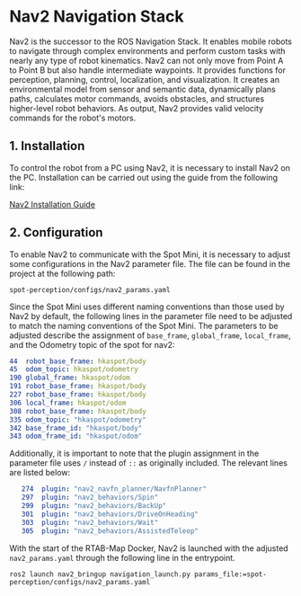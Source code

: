 # Nav2 Navigation Stack

Nav2 is the successor to the ROS Navigation Stack. It enables mobile robots to navigate through complex environments and perform custom tasks with nearly any type of robot kinematics.
Nav2 can not only move from Point A to Point B but also handle intermediate waypoints. It provides functions for perception, planning, control, localization, and visualization.
It creates an environmental model from sensor and semantic data, dynamically plans paths, calculates motor commands, avoids obstacles, and structures higher-level robot behaviors.
As output, Nav2 provides valid velocity commands for the robot's motors.

## 1. **Installation**

To control the robot from a PC using Nav2, it is necessary to install Nav2 on the PC. Installation can be carried out using the guide from the following link:

[Nav2 Installation Guide](https://docs.nav2.org/getting_started/index.html)


## 2. **Configuration**

To enable Nav2 to communicate with the Spot Mini, it is necessary to adjust some configurations in the Nav2 parameter file. The file can be found in the project at the following path:

`spot-perception/configs/nav2_params.yaml`

Since the Spot Mini uses different naming conventions than those used by Nav2 by default, the following lines in the parameter file need to be adjusted to match the naming conventions of the Spot Mini.
The parameters to be adjusted describe the assignment of `base_frame`, `global_frame`, `local_frame`, and the Odometry topic of the spot for nav2:

```yaml
44  robot_base_frame: hkaspot/body
45  odom_topic: hkaspot/odometry
190 global_frame: hkaspot/odom
191 robot_base_frame: hkaspot/body
227 robot_base_frame: hkaspot/body
306 local_frame: hkaspot/odom
308 robot_base_frame: hkaspot/body
335 odom_topic: "hkaspot/odometry"
342 base_frame_id: "hkaspot/body"
343 odom_frame_id: "hkaspot/odom"
```
Additionally, it is important to note that the plugin assignment in the parameter file uses `/` instead of `::` as originally included. The relevant lines are listed below:

```yaml
   274	plugin: "nav2_navfn_planner/NavfnPlanner"
   297 	plugin: "nav2_behaviors/Spin"
   299	plugin: "nav2_behaviors/BackUp"
   301	plugin: "nav2_behaviors/DriveOnHeading"
   303	plugin: "nav2_behaviors/Wait"
   305  plugin: "nav2_behaviors/AssistedTeleop"
```
With the start of the RTAB-Map Docker, Nav2 is launched with the adjusted `nav2_params.yaml` through the following line in the entrypoint.

`ros2 launch nav2_bringup navigation_launch.py params_file:=spot-perception/configs/nav2_params.yaml`
